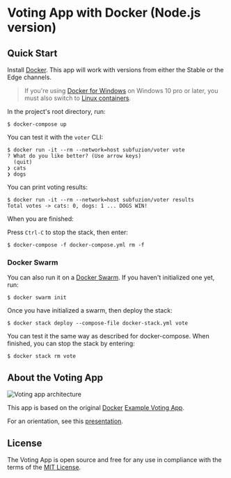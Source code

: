 # Voting App with Docker (Node.js version)

<!--
## Build Status

| Service  | Docker Image           | Build Status |
|:---------|:-----------------------|:-------------|
| API      | subfuzion/vote-api     | [![Docker build](https://img.shields.io/docker/build/subfuzion/vote-api.svg)](https://hub.docker.com/r/subfuzion/vote-api/)
| Worker   | subfuzion/vote-worker  | [![Docker build](https://img.shields.io/docker/build/subfuzion/vote-worker.svg)](https://hub.docker.com/r/subfuzion/vote-worker/)
| Auditor  | subfuzion/vote-auditor | [![Docker build](https://img.shields.io/docker/build/subfuzion/vote-auditor.svg)](https://hub.docker.com/r/subfuzion/vote-auditor/)
| Database | Mongo | [![Docker build](https://img.shields.io/docker/pulls/_/mongo.svg)](https://hub.docker.com/_/mongo/)
| Queue | Redis | [![Docker build](https://img.shields.io/docker/pulls/_/redis.svg)](https://hub.docker.com/_/redis/)

| Node.js Packages    | npm                    | Build Status |
|:--------------------|:-----------------------|:------------ |
| @subfuzion/database | [![npm (scoped)](https://img.shields.io/npm/v/@subfuzion/database.svg)](@subfuzion/database) | [![Travis](https://img.shields.io/travis/subfuzion/voting-app.svg)](https://travis-ci.org/subfuzion/voting-app)
| @subfuzion/queue    | [![npm (scoped)](https://img.shields.io/npm/v/@subfuzion/queue.svg)](@subfuzion/queue) | [![Travis](https://img.shields.io/travis/subfuzion/voting-app.svg)](https://travis-ci.org/subfuzion/voting-app)

-->

## Quick Start

Install [Docker](https://docs.docker.com/get-docker/).
This app will work with versions from either the Stable or the Edge channels.

> If you're using [Docker for Windows](https://docs.docker.com/docker-for-windows/) on Windows 10 pro or later, you must also switch to [Linux containers](https://docs.docker.com/docker-for-windows/#switch-between-windows-and-linux-containers).

In the project's root directory, run:

    $ docker-compose up

You can test it with the `voter` CLI:

```
$ docker run -it --rm --network=host subfuzion/voter vote
? What do you like better? (Use arrow keys)
  (quit)
❯ cats
❯ dogs
```

You can print voting results:

```
$ docker run -it --rm --network=host subfuzion/voter results
Total votes -> cats: 0, dogs: 1 ... DOGS WIN!
```

When you are finished:

Press `Ctrl-C` to stop the stack, then enter:

    $ docker-compose -f docker-compose.yml rm -f

### Docker Swarm

You can also run it on a [Docker Swarm](https://docs.docker.com/engine/swarm/).
If you haven't initialized one yet, run:

    $ docker swarm init

Once you have initialized a swarm, then deploy the stack:

    $ docker stack deploy --compose-file docker-stack.yml vote

You can test it the same way as described for docker-compose. When finished, you
can stop the stack by entering:

    $ docker stack rm vote

## About the Voting App

![Voting app architecture](https://raw.githubusercontent.com/subfuzion/voting-app/master/images/voting-app-arch-1.1.png)

This app is based on the original [Docker](https://docker.com) [Example Voting App](https://github.com/dockersamples/example-voting-app).

For an orientation, see this [presentation](http://bit.ly/voting-app-with-docker).

## License

The Voting App is open source and free for any use in compliance with the terms of the
[MIT License](https://github.com/subfuzion/voting-app/blob/master/LICENSE).
